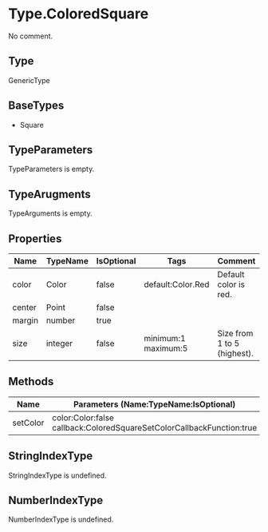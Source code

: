 # Type.ColoredSquare

No comment.

## Type

GenericType

## BaseTypes

* Square

## TypeParameters

TypeParameters is empty.

## TypeArugments

TypeArguments is empty.

## Properties

Name|TypeName|IsOptional|Tags|Comment
---|---|---|---|---
color|Color|false|default:Color.Red |Default color is red.
center|Point|false||
margin|number|true||
size|integer|false|minimum:1 maximum:5 |Size from 1 to 5 (highest).

## Methods

Name|Parameters (Name:TypeName:IsOptional)|ReturnTypeName|IsOptional|Comment
---|---|---|---|---
setColor|color:Color:false callback:ColoredSquareSetColorCallbackFunction:true |void|false| 

## StringIndexType

StringIndexType is undefined.

## NumberIndexType

NumberIndexType is undefined.
